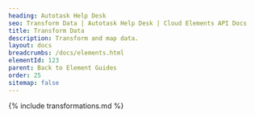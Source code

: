```yaml
---
heading: Autotask Help Desk
seo: Transform Data | Autotask Help Desk | Cloud Elements API Docs
title: Transform Data
description: Transform and map data.
layout: docs
breadcrumbs: /docs/elements.html
elementId: 123
parent: Back to Element Guides
order: 25
sitemap: false
---
```


{% include transformations.md %}
